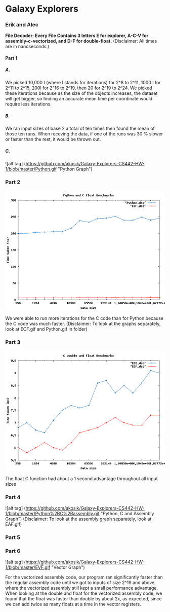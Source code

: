 # Galaxy Explorers
### Erik and Alec 

**File Decoder: Every File Contains 3 letters E for explorer, A-C-V for assembly-c-vectorized, and D-F for double-float.**
(Disclaimer: All times are in nanoseconds.)
#### Part 1
##### A.
We picked 10,000 I (where I stands for iterations) for 2^8 to 2^11, 1000 I for 2^11 to 2^15, 200I for 2^16 to 2^19, then 20 for 2^19 to 2^24. We picked these iterations because as the size of the objects increases, the dataset will get bigger, so finding an accurate mean time per coordinate would require less iterations.  


##### B.
We ran input sizes of base 2 a total of ten times then found the mean of those ten runs. When receving the data, if one of the runs was 30 % slower or faster than the rest, it would be thrown out.


##### C.
![alt tag] (https://github.com/akosik/Galaxy-Explorers-CS442-HW-1/blob/master/Python.gif "Python Graph")


### Part 2
![alt tag](https://github.com/akosik/Galaxy-Explorers-CS442-HW-1/blob/master/Python%2BC.gif "Python and C Graph")


We were able to run more iterations for the C code than for Python because the C code was much faster.
(Disclaimer: To look at the graphs separately, look at ECF.gif and Python.gif in folder)


### Part 3
![alt tag](https://github.com/akosik/Galaxy-Explorers-CS442-HW-1/blob/master/ECD%2BECF.gif "C Float and Double Graph")

The float C function had about a 1 second advantage throughout all input sizes


### Part 4
![alt tag] (https://github.com/akosik/Galaxy-Explorers-CS442-HW-1/blob/master/Python%2BC%2Bassembly.gif "Python, C and Assembly Graph")
(Disclaimer: To look at the assembly graph separately, look at EAF.gif)


### Part 5


### Part 6

![alt tag] (https://github.com/akosik/Galaxy-Explorers-CS442-HW-1/blob/master/EVF.gif "Vector Graph")

For the vectorized assembly code, our program ran significantly faster than the regular assembly code until we got to inputs of size 2^19 and above, where the vectorized assembly still kept a small performance advantage. When looking at the double and float for the vectorized assembly code, we found that the float was faster than double by about 2x, as expected, since we can add twice as many floats at a time in the vector registers.



